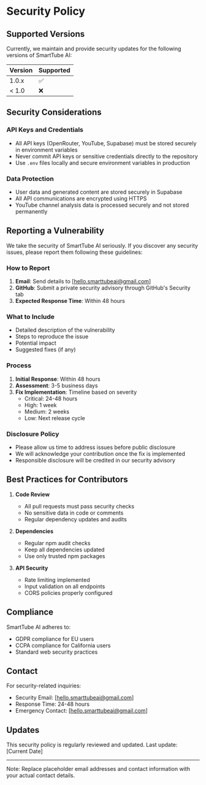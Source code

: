 # Security Policy

## Supported Versions

Currently, we maintain and provide security updates for the following versions of SmartTube AI:

| Version | Supported          |
| ------- | ------------------ |
| 1.0.x   | :white_check_mark: |
| < 1.0   | :x:                |

## Security Considerations

### API Keys and Credentials
- All API keys (OpenRouter, YouTube, Supabase) must be stored securely in environment variables
- Never commit API keys or sensitive credentials directly to the repository
- Use `.env` files locally and secure environment variables in production

### Data Protection
- User data and generated content are stored securely in Supabase
- All API communications are encrypted using HTTPS
- YouTube channel analysis data is processed securely and not stored permanently

## Reporting a Vulnerability

We take the security of SmartTube AI seriously. If you discover any security issues, please report them following these guidelines:

### How to Report
1. **Email**: Send details to [hello.smarttubeai@gmail.com]
2. **GitHub**: Submit a private security advisory through GitHub's Security tab
3. **Expected Response Time**: Within 48 hours

### What to Include
- Detailed description of the vulnerability
- Steps to reproduce the issue
- Potential impact
- Suggested fixes (if any)

### Process
1. **Initial Response**: Within 48 hours
2. **Assessment**: 3-5 business days
3. **Fix Implementation**: Timeline based on severity
   - Critical: 24-48 hours
   - High: 1 week
   - Medium: 2 weeks
   - Low: Next release cycle

### Disclosure Policy
- Please allow us time to address issues before public disclosure
- We will acknowledge your contribution once the fix is implemented
- Responsible disclosure will be credited in our security advisory

## Best Practices for Contributors

1. **Code Review**
   - All pull requests must pass security checks
   - No sensitive data in code or comments
   - Regular dependency updates and audits

2. **Dependencies**
   - Regular npm audit checks
   - Keep all dependencies updated
   - Use only trusted npm packages

3. **API Security**
   - Rate limiting implemented
   - Input validation on all endpoints
   - CORS policies properly configured

## Compliance

SmartTube AI adheres to:
- GDPR compliance for EU users
- CCPA compliance for California users
- Standard web security practices

## Contact

For security-related inquiries:
- Security Email: [hello.smarttubeai@gmail.com]
- Response Time: 24-48 hours
- Emergency Contact: [hello.smarttubeai@gmail.com]

## Updates

This security policy is regularly reviewed and updated. Last update: [Current Date]

---

Note: Replace placeholder email addresses and contact information with your actual contact details.
